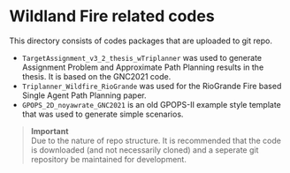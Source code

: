 # Wildland Fire related codes
This directory consists of codes packages that are uploaded to git repo.
- `TargetAssignment_v3_2_thesis_wTriplanner` was used to generate Assignment Problem and Approximate Path Planning results in the thesis. It is based on the GNC2021 code.
- `Triplanner_Wildfire_RioGrande` was used for the RioGrande Fire based Single Agent Path Planning paper.
- `GPOPS_2D_noyawrate_GNC2021` is an old GPOPS-II example style template that was used to generate simple scenarios.

> **Important**  
> Due to the nature of repo structure. It is recommended that the code is downloaded (and not necessarily cloned) and a seperate git repository be maintained for development.
